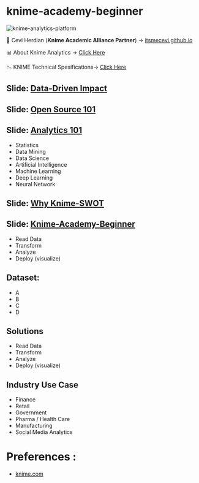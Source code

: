# knime-academy-beginner


![knime-analytics-platform](https://user-images.githubusercontent.com/27078712/87846281-fe2c9280-c8f8-11ea-8133-911cb9cbb27b.png)



<span>&#129311;</span> Cevi Herdian (**Knime Academic Alliance Partner**)  -> [itsmecevi.github.io](https://itsmecevi.github.io/) 

<span>&#128202;</span> About Knime Analytics -> [Click Here](https://www.knime.com/about)

<span>&#128201;</span> KNIME Technical Spesifications-> [Click Here](https://www.knime.com/software-overview)


## Slide: [Data-Driven Impact](https://www.canva.com/design/DAECRX1XUqM/YTKBGJUGmpKLscGY8Nr9zw/view?utm_content=DAECRX1XUqM&utm_campaign=designshare&utm_medium=link&utm_source=sharebutton)

## Slide: [Open Source 101]()

## Slide: [Analytics 101]()

* Statistics
* Data Mining
* Data Science
* Artificial Intelligence
* Machine Learning
* Deep Learning
* Neural Network


## Slide: [Why Knime-SWOT]()

## Slide: [Knime-Academy-Beginner]()

* Read Data
* Transform
* Analyze
* Deploy (visualize)

## Dataset:

* A
* B
* C
* D

## Solutions

* Read Data
* Transform
* Analyze
* Deploy (visualize)

## Industry Use Case

* Finance
* Retail
* Government
* Pharma / Health Care
* Manufacturing
* Social Media Analytics

# Preferences :

* [knime.com](https://www.knime.com/)

